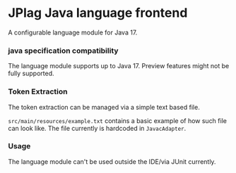 # JPlag Java language frontend

A configurable language module for Java 17.

### java specification compatibility

The language module supports up to Java 17. Preview features might not be fully supported.

### Token Extraction

The token extraction can be managed via a simple text based file.

`src/main/resources/example.txt` contains a basic example of how such file can look like.
The file currently is hardcoded in `JavacAdapter`.

### Usage

The language module can't be used outside the IDE/via JUnit currently.
